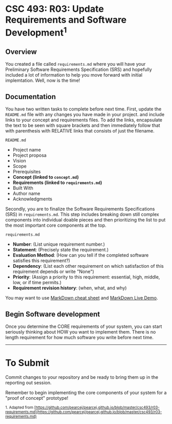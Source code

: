 # CSC 493: R03: Update Requirements and Software Development<sup>1</sup>

## Overview
You created a file called <code>requirements.md</code> where you will have your Preliminary Software Requirements Specification (SRS) and hopefully included a lot of information to help you move forward with initial implemtation. Well, now is the time!

## Documentation

You have two written tasks to complete before next time. First, update the <code>README.md</code> file with any changes you have made in your project. and include links to your concept and requirements files. To add the links, encapsulate the text to be seen with square brackets and then immediately follow that with parenthesis with RELATIVE links that consists of just the filename.

<code>README.md</code>
- Project name
- Project proposa
- Vision
- Scope
- Prerequisites
- **Concept (linked to <code>concept.md</code>)**
- **Requirements (linked to <code>requirements.md</code>)**
- Built With
- Author name
- Acknowledgments

Secondly, you are to finalize the Software Requirements Specifications (SRS) in <code>requirements.md</code>. This step includes breaking down still complex components into individual doable pieces and then prioritizing the list to put the most important core components at the top. 

<code>requirements.md</code>

  - **Number**: (List unique requirement number.)
  - **Statement**: (Precisely state the requirement.)
  - **Evaluation Method**: (How can you tell if the completed software satisfies this requirement?)
  - **Dependency**: (List each other requirement on which satisfaction of this requirement depends or write "None")
  - **Priority**: (Assign a priority to this requirement: essential, high, middle, low, or if time permits.)
  - **Requirement revision history**: (when, what, and why)


You may want to use [MarkDown cheat sheet](https://github.com/adam-p/markdown-here/wiki/Markdown-Here-Cheatsheet) and [MarkDown Live Demo](http://www.markdown-here.com/livedemo.html).

## Begin Software development

Once you determine the CORE requirements of your system, you can start seriously thinking about HOW you want to implement them. There is no length requirement for how much software you write before next time.

---
# To Submit

Commit changes to your repository and be ready to bring them up in the reporting out session. 

Remember to begin implementing the core components of your system for a "proof of concept" prototype!

<sub>1. Adapted from [https://github.com/pearcej/pearcej.github.io/blob/master/csc493/r03-requirements.md](https://github.com/pearcej/pearcej.github.io/blob/master/csc493/r03-requirements.md)</sub>

